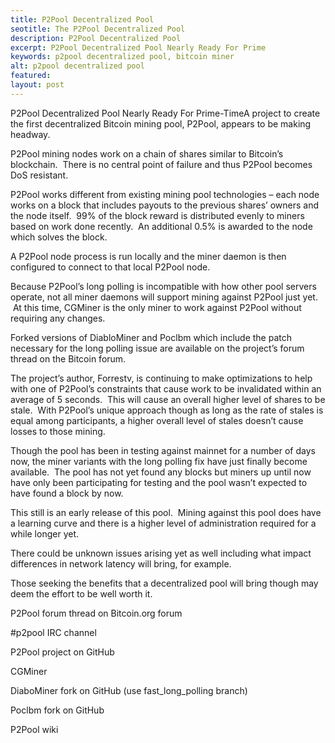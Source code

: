 ```yaml
---
title: P2Pool Decentralized Pool
seotitle: The P2Pool Decentralized Pool
description: P2Pool Decentralized Pool
excerpt: P2Pool Decentralized Pool Nearly Ready For Prime
keywords: p2pool decentralized pool, bitcoin miner
alt: p2pool decentralized pool
featured: 
layout: post
---
```


<p>P2Pool Decentralized Pool Nearly Ready For Prime-TimeA project to create the first decentralized Bitcoin mining pool, P2Pool, appears to be making headway.<p>

<p>P2Pool mining nodes work on a chain of shares similar to Bitcoin’s blockchain.  There is no central point of failure and thus P2Pool becomes DoS resistant.<p>

<p>P2Pool works different from existing mining pool technologies – each node works on a block that includes payouts to the previous shares’ owners and the node itself.  99% of the block reward is distributed evenly to miners based on work done recently.  An additional 0.5% is awarded to the node which solves the block.<p>

<p>A P2Pool node process is run locally and the miner daemon is then configured to connect to that local P2Pool node.<p>

<p>Because P2Pool’s long polling is incompatible with how other pool servers operate, not all miner daemons will support mining against P2Pool just yet.  At this time, CGMiner is the only miner to work against P2Pool without requiring any changes.<p>

<p>Forked versions of DiabloMiner and Poclbm which include the patch necessary for the long polling issue are available on the project’s forum thread on the Bitcoin forum.<p>

<p>The project’s author, Forrestv, is continuing to make optimizations to help with one of P2Pool’s constraints that cause work to be invalidated within an average of 5 seconds.  This will cause an overall higher level of shares to be stale.  With P2Pool’s unique approach though as long as the rate of stales is equal among participants, a higher overall level of stales doesn’t cause losses to those mining.<p>

<p>Though the pool has been in testing against mainnet for a number of days now, the miner variants with the long polling fix have just finally become available.  The pool has not yet found any blocks but miners up until now have only been participating for testing and the pool wasn’t expected to have found a block by now.<p>

<p>This still is an early release of this pool.  Mining against this pool does have a learning curve and there is a higher level of administration required for a while longer yet.<p>

<p>There could be unknown issues arising yet as well including what impact differences in network latency will bring, for example.<p>

<p>Those seeking the benefits that a decentralized pool will bring though may deem the effort to be well worth it.<p>

<p>P2Pool forum thread on Bitcoin.org forum<p>
<p>#p2pool IRC channel<p>
<p>P2Pool project on GitHub<p>
<p>CGMiner <p>
<p>DiaboMiner fork on GitHub (use fast_long_polling branch)<p>
<p>Poclbm fork on GitHub<p>
<p>P2Pool wiki<p>


